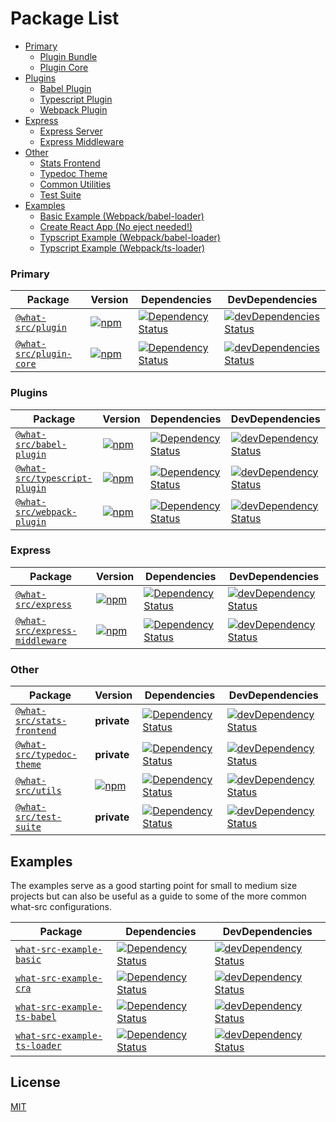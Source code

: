 # Package List

- [Primary](#primary)
    - [Plugin Bundle](https://github.com/Duroktar/what-src/packages/what-src-plugin)
    - [Plugin Core](https://github.com/Duroktar/what-src/packages/what-src-plugin-core)
- [Plugins](#plugins)
  - [Babel Plugin](https://github.com/Duroktar/what-src/packages/what-src-plugin-babel)
  - [Typescript Plugin](https://github.com/Duroktar/what-src/packages/what-src-plugin-typescript)
  - [Webpack Plugin](https://github.com/Duroktar/what-src/packages/what-src-plugin-webpack)
- [Express](#express)
  - [Express Server](https://github.com/Duroktar/what-src/packages/what-src-express)
  - [Express Middleware](https://github.com/Duroktar/what-src/packages/what-src-express-middleware)
- [Other](#other)
  - [Stats Frontend](https://github.com/Duroktar/what-src/packages/what-src-stats-frontend)
  - [Typedoc Theme](https://github.com/Duroktar/what-src/packages/what-src-typedoc-theme)
  - [Common Utilities](https://github.com/Duroktar/what-src/packages/what-src-utils)
  - [Test Suite](https://github.com/Duroktar/what-src/packages/what-src-test-suite)
- [Examples](#examples)
  - [Basic Example (Webpack/babel-loader)](https://github.com/Duroktar/what-src/packages/what-src-example-basic)
  - [Create React App (No eject needed!)](https://github.com/Duroktar/what-src/packages/what-src-example-cra)
  - [Typscript Example (Webpack/babel-loader)](https://github.com/Duroktar/what-src/packages/what-src-example-typescript)
  - [Typscript Example (Webpack/ts-loader)](https://github.com/Duroktar/what-src/packages/what-src-example-typescript)

### Primary

| Package | Version | Dependencies | DevDependencies |
|--------|-------|------------|------------|
| [`@what-src/plugin`](https://github.com/Duroktar/what-src/packages/what-src-plugin) | [![npm](https://img.shields.io/npm/v/@what-src/plugin.svg?maxAge=3600)](https://www.npmjs.com/package/@what-src/plugin) | [![Dependency Status](https://david-dm.org/duroktar/what-src.svg?path=packages/what-src-plugin)](https://david-dm.org/duroktar/what-src?path=packages/what-src-plugin) | [![devDependencies Status](https://david-dm.org/duroktar/what-src/dev-status.svg?path=packages/what-src-plugin)](https://david-dm.org/duroktar/what-src?path=packages/what-src-plugin&type=dev) |
| [`@what-src/plugin-core`](https://github.com/Duroktar/what-src/packages/what-src-plugin-core) | [![npm](https://img.shields.io/npm/v/@what-src/plugin-core.svg?maxAge=3600)](https://www.npmjs.com/package/@what-src/plugin-core) | [![Dependency Status](https://david-dm.org/duroktar/what-src.svg?path=packages/what-src-plugin-core)](https://david-dm.org/duroktar/what-src?path=packages/what-src-plugin-core) | [![devDependencies Status](https://david-dm.org/duroktar/what-src/dev-status.svg?path=packages/what-src-plugin-core)](https://david-dm.org/duroktar/what-src?path=packages/what-src-plugin-core&type=dev) |

### Plugins

| Package | Version | Dependencies | DevDependencies |
|--------|-------|------------|------------|
| [`@what-src/babel-plugin`](https://github.com/Duroktar/what-src/packages/what-src-plugin-babel) | [![npm](https://img.shields.io/npm/v/@what-src/babel-plugin.svg?maxAge=3600)](https://www.npmjs.com/package/@what-src/babel-plugin) | [![Dependency Status](https://david-dm.org/duroktar/what-src.svg?path=packages/what-src-plugin-babel)](https://david-dm.org/duroktar/what-src?path=packages/what-src-plugin-babel) | [![devDependency Status](https://david-dm.org/duroktar/what-src/dev-status.svg?path=packages/what-src-plugin-babel)](https://david-dm.org/duroktar/what-src?path=packages/what-src-plugin-babel&type=dev) |
| [`@what-src/typescript-plugin`](https://github.com/Duroktar/what-src/packages/what-src-plugin-typescript) | [![npm](https://img.shields.io/npm/v/@what-src/typescript-plugin.svg?maxAge=3600)](https://www.npmjs.com/package/@what-src/typescript-plugin) | [![Dependency Status](https://david-dm.org/duroktar/what-src.svg?path=packages/what-src-plugin-typescript)](https://david-dm.org/duroktar/what-src?path=packages/what-src-plugin-typescript) | [![devDependency Status](https://david-dm.org/duroktar/what-src/dev-status.svg?path=packages/what-src-plugin-typescript)](https://david-dm.org/duroktar/what-src?path=packages/what-src-plugin-typescript&type=dev) |
| [`@what-src/webpack-plugin`](https://github.com/Duroktar/what-src/packages/what-src-plugin-webpack) | [![npm](https://img.shields.io/npm/v/@what-src/webpack-plugin.svg?maxAge=3600)](https://www.npmjs.com/package/@what-src/webpack-plugin) | [![Dependency Status](https://david-dm.org/duroktar/what-src.svg?path=packages/what-src-plugin-webpack)](https://david-dm.org/duroktar/what-src?path=packages/what-src-plugin-webpack) | [![devDependency Status](https://david-dm.org/duroktar/what-src/dev-status.svg?path=packages/what-src-plugin-webpack)](https://david-dm.org/duroktar/what-src?path=packages/what-src-plugin-webpack&type=dev) |

### Express

| Package | Version | Dependencies | DevDependencies |
|--------|-------|------------|------------|
| [`@what-src/express`](https://github.com/Duroktar/what-src/packages/what-src-express) | [![npm](https://img.shields.io/npm/v/@what-src/express.svg?maxAge=3600)](https://www.npmjs.com/package/@what-src/express) | [![Dependency Status](https://david-dm.org/duroktar/what-src.svg?path=packages/what-src-express)](https://david-dm.org/duroktar/what-src?path=packages/what-src-express) | [![devDependency Status](https://david-dm.org/duroktar/what-src/dev-status.svg?path=packages/what-src-express)](https://david-dm.org/duroktar/what-src?path=packages/what-src-express&type=dev) |
| [`@what-src/express-middleware`](https://github.com/Duroktar/what-src/packages/what-src-express-middleware) | [![npm](https://img.shields.io/npm/v/@what-src/express-middleware.svg?maxAge=3600)](https://www.npmjs.com/package/@what-src/express-middleware) | [![Dependency Status](https://david-dm.org/duroktar/what-src.svg?path=packages/what-src-express-middleware)](https://david-dm.org/duroktar/what-src?path=packages/what-src-express-middleware) | [![devDependency Status](https://david-dm.org/duroktar/what-src/dev-status.svg?path=packages/what-src-express-middleware)](https://david-dm.org/duroktar/what-src?path=packages/what-src-express-middleware&type=dev) |

### Other

| Package | Version | Dependencies | DevDependencies |
|--------|-------|------------|------------|
| [`@what-src/stats-frontend`](https://github.com/Duroktar/what-src/packages/what-src-stats-frontend) | __private__ | [![Dependency Status](https://david-dm.org/duroktar/what-src.svg?path=packages/what-src-utils)](https://david-dm.org/duroktar/what-src?path=packages/what-src-utils) | [![devDependency Status](https://david-dm.org/duroktar/what-src/dev-status.svg?path=packages/what-src-utils)](https://david-dm.org/duroktar/what-src?path=packages/what-src-utils&type=dev) |
| [`@what-src/typedoc-theme`](https://github.com/Duroktar/what-src/packages/what-src-typedoc-theme) | __private__ | [![Dependency Status](https://david-dm.org/duroktar/what-src.svg?path=packages/what-src-typedoc-theme)](https://david-dm.org/duroktar/what-src?path=packages/what-src-typedoc-theme) | [![devDependency Status](https://david-dm.org/duroktar/what-src/dev-status.svg?path=packages/what-src-typedoc-theme)](https://david-dm.org/duroktar/what-src?path=packages/what-src-typedoc-theme&type=dev) |
| [`@what-src/utils`](https://github.com/Duroktar/what-src/packages/what-src-utils) | [![npm](https://img.shields.io/npm/v/@what-src/utils.svg?maxAge=3600)](https://www.npmjs.com/package/@what-src/utils) | [![Dependency Status](https://david-dm.org/duroktar/what-src.svg?path=packages/what-src-utils)](https://david-dm.org/duroktar/what-src?path=packages/what-src-utils) | [![devDependency Status](https://david-dm.org/duroktar/what-src/dev-status.svg?path=packages/what-src-utils)](https://david-dm.org/duroktar/what-src?path=packages/what-src-utils&type=dev) |
| [`@what-src/test-suite`](https://github.com/Duroktar/what-src/packages/what-src-test-suite) | __private__ | [![Dependency Status](https://david-dm.org/duroktar/what-src.svg?path=packages/what-src-test-suite)](https://david-dm.org/duroktar/what-src?path=packages/what-src-test-suite) | [![devDependency Status](https://david-dm.org/duroktar/what-src/dev-status.svg?path=packages/what-src-test-suite)](https://david-dm.org/duroktar/what-src?path=packages/what-src-test-suite&type=dev) |

## Examples

The examples serve as a good starting point for small to medium size projects
but can also be useful as a guide to some of the more common what-src configurations.

| Package | Dependencies | DevDependencies |
|--------|------------|------------|
| [`what-src-example-basic`](https://github.com/Duroktar/what-src/packages/what-src-example-basic) | [![Dependency Status](https://david-dm.org/duroktar/what-src.svg?path=packages/what-src-example-basic)](https://david-dm.org/duroktar/what-src?path=packages/what-src-example-basic) | [![devDependency Status](https://david-dm.org/duroktar/what-src/dev-status.svg?path=packages/what-src-example-basic)](https://david-dm.org/duroktar/what-src?path=packages/what-src-example-basic&type=dev) |
| [`what-src-example-cra`](https://github.com/Duroktar/what-src/packages/what-src-example-cra) | [![Dependency Status](https://david-dm.org/duroktar/what-src.svg?path=packages/what-src-example-cra)](https://david-dm.org/duroktar/what-src?path=packages/what-src-example-cra) | [![devDependency Status](https://david-dm.org/duroktar/what-src/dev-status.svg?path=packages/what-src-example-cra)](https://david-dm.org/duroktar/what-src?path=packages/what-src-example-cra&type=dev) |
| [`what-src-example-ts-babel`](https://github.com/Duroktar/what-src/packages/what-src-example-typescript-babel) | [![Dependency Status](https://david-dm.org/duroktar/what-src.svg?path=packages/what-src-example-typescript-babel)](https://david-dm.org/duroktar/what-src?path=packages/what-src-example-typescript-babel) | [![devDependency Status](https://david-dm.org/duroktar/what-src/dev-status.svg?path=packages/what-src-example-typescript-babel)](https://david-dm.org/duroktar/what-src?path=packages/what-src-example-typescript-babel&type=dev) |
| [`what-src-example-ts-loader`](https://github.com/Duroktar/what-src/packages/what-src-example-typescript-loader) | [![Dependency Status](https://david-dm.org/duroktar/what-src.svg?path=packages/what-src-example-typescript-loader)](https://david-dm.org/duroktar/what-src?path=packages/what-src-example-typescript-loader) | [![devDependency Status](https://david-dm.org/duroktar/what-src/dev-status.svg?path=packages/what-src-example-typescript-loader)](https://david-dm.org/duroktar/what-src?path=packages/what-src-example-typescript-loader&type=dev) |

## License

[MIT](https://opensource.org/licenses/MIT)
